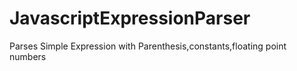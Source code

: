 # JavascriptExpressionParser
Parses Simple Expression with Parenthesis,constants,floating point numbers
